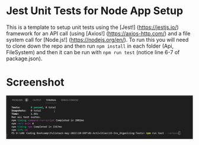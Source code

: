 # Jest Unit Tests for Node App Setup

This is a template to setup unit tests using the [Jest!] (https://jestjs.io/) framework for an API call (using [Axios!] (https://axios-http.com/) and a file system call for [Node.js!] (https://nodejs.org/en/). To run this you will need to clone down the repo and then run `npm install` in each folder (Api, FileSystem) and then it can be run with `npm run test` (notice line 6-7 of package.json).


# Screenshot

![screenshot](./Assets/screenshot.png)
